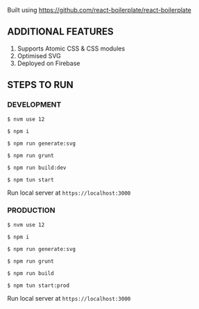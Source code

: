 Built using https://github.com/react-boilerplate/react-boilerplate

## **ADDITIONAL FEATURES**
1. Supports Atomic CSS & CSS modules
2. Optimised SVG
3. Deployed on Firebase


## **STEPS TO RUN**

### **DEVELOPMENT**

  ```
  $ nvm use 12

  $ npm i
  
  $ npm run generate:svg
  
  $ npm run grunt
  
  $ npm run build:dev
  
  $ npm tun start
  ```
  
  Run local server at `https://localhost:3000`
  
### **PRODUCTION**

  ```
  $ nvm use 12

  $ npm i
  
  $ npm run generate:svg
  
  $ npm run grunt
  
  $ npm run build
  
  $ npm tun start:prod
  ```
  
  Run local server at `https://localhost:3000`
